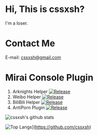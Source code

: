 # Hi, This is cssxsh?

I'm a loser.

# Contact Me

E-mail: <cssxsh@gmail.com>

# Mirai Console Plugin
1. Arknights Helper [![Release](https://img.shields.io/github/downloads/cssxsh/arknights-helper/total)](https://github.com/cssxsh/arknights-helper/)
2. Weibo Helper [![Release](https://img.shields.io/github/downloads/cssxsh/weibo-helper/total)](https://github.com/cssxsh/weibo-helper/)
3. BiliBili Helper [![Release](https://img.shields.io/github/downloads/cssxsh/bilibili-helper/total)](https://github.com/cssxsh/bilibili-helper/)
4. AntiPorn Plugin [![Release](https://img.shields.io/github/downloads/gnuf0rce/Mirai-AntiPorn-Plugin/total)](https://github.com/gnuf0rce/Mirai-AntiPorn-Plugin/)


![cssxsh's github stats](https://github-readme-stats.vercel.app/api?username=cssxsh&show_icons=true&theme=tokyonight)

![Top Langs](https://github-readme-stats.vercel.app/api/top-langs/?username=cssxsh&layout=compact&theme=tokyonight)](https://github.com/cssxsh)
